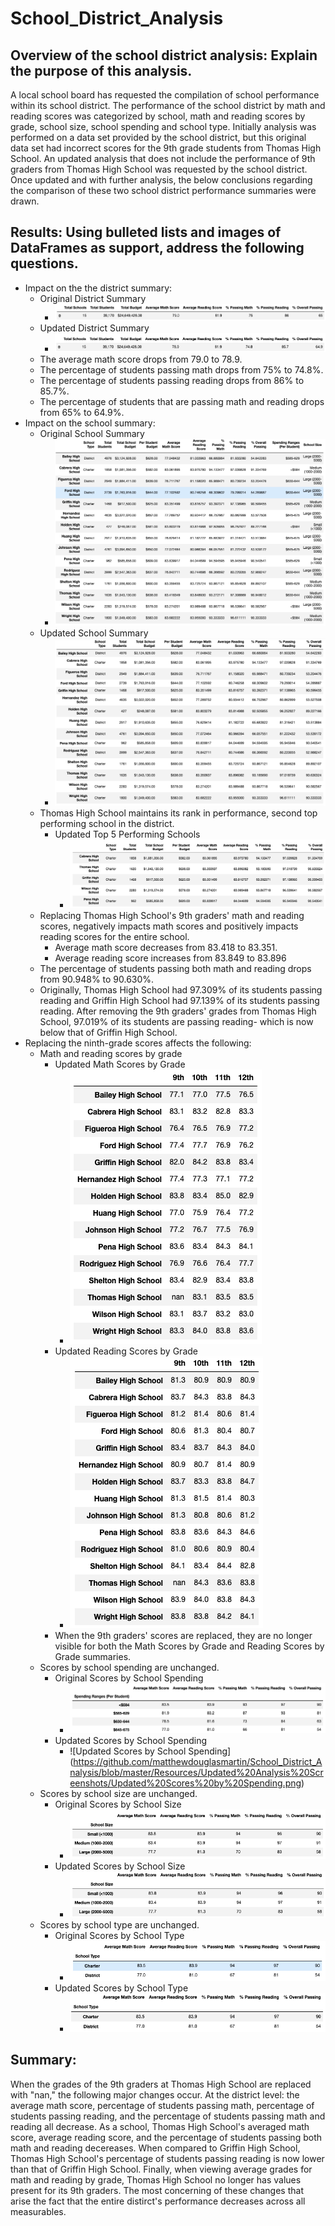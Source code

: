 # School_District_Analysis

## Overview of the school district analysis: Explain the purpose of this analysis.

A local school board has requested the compilation of school performance within its school district.  The performance of the school district by math and reading scores was categorized by school, math and reading scores by grade, school size, school spending and school type.  Initially analysis was performed on a data set provided by the school district, but this original data set had incorrect scores for the 9th grade students from Thomas High School.  An updated analysis that does not include the performance of 9th graders from Thomas High School was requested by the school district.  Once updated and with further analysis, the below conclusions regarding the comparison of these two school district performance summaries were drawn. 

## Results: Using bulleted lists and images of DataFrames as support, address the following questions.

* Impact on the the district summary:
  * Original District Summary
    * ![Original_District_Summary](https://github.com/matthewdouglasmartin/School_District_Analysis/blob/master/Resources/Original%20Analysis%20Screenshots/Original%20District%20Summary.png)
  * Updated District Summary
    * ![Updated_District_Summary](https://github.com/matthewdouglasmartin/School_District_Analysis/blob/master/Resources/Updated%20Analysis%20Screenshots/Updated%20District%20Summary.png)
  * The average math score drops from 79.0 to 78.9.
  * The percentage of students passing math drops from 75% to 74.8%.
  * The percentage of students passing reading drops from 86% to 85.7%.
  * The percentage of students that are passing math and reading drops from 65% to 64.9%.
* Impact on the school summary:
  * Original School Summary
    * ![Original School Summary](https://github.com/matthewdouglasmartin/School_District_Analysis/blob/master/Resources/Original%20Analysis%20Screenshots/Original%20School%20Summary.png)
  * Updated School Summary
    * ![Updated School Summary](https://github.com/matthewdouglasmartin/School_District_Analysis/blob/master/Resources/Updated%20Analysis%20Screenshots/Updated%20School%20Summary.png)
  * Thomas High School maintains its rank in performance, second top performing school in the district.
    * Updated Top 5 Performing Schools
      * ![Updated Top Performing Schools](https://github.com/matthewdouglasmartin/School_District_Analysis/blob/master/Resources/Updated%20Analysis%20Screenshots/Updated%20Top%20Performing%20Schools.png)
  * Replacing Thomas High School's 9th graders' math and reading scores, negatively impacts math scores and positively impacts reading scores for the entire school.
    * Average math score decreases from 83.418 to 83.351.
    * Average reading score increases from 83.849 to 83.896
  * The percentage of students passing both math and reading drops from 90.948% to 90.630%.
  * Originally, Thomas High School had 97.309% of its students passing reading and Griffin High School had 97.139% of its students passing reading.  After removing the 9th graders' grades from Thomas High School, 97.019% of its students are passing reading- which is now below that of Griffin High School.
* Replacing the ninth-grade scores affects the following:
    * Math and reading scores by grade
      * Updated Math Scores by Grade
        * ![Updated Math Scores by Grade](https://github.com/matthewdouglasmartin/School_District_Analysis/blob/master/Resources/Updated%20Analysis%20Screenshots/Updated%20Math%20Scores%20by%20Grade.png)
      * Updated Reading Scores by Grade
        * ![Updated Reading Scores by Grade](https://github.com/matthewdouglasmartin/School_District_Analysis/blob/master/Resources/Updated%20Analysis%20Screenshots/Updated%20Reading%20Scores%20by%20Grade.png)
      * When the 9th graders' scores are replaced, they are no longer visible for both the Math Scores by Grade and Reading Scores by Grade summaries.
    * Scores by school spending are unchanged.
      * Original Scores by School Spending
        * ![Original Scores by School Spending](https://github.com/matthewdouglasmartin/School_District_Analysis/blob/master/Resources/Original%20Analysis%20Screenshots/Original%20Scores%20by%20School%20Spending.png)
      * Updated Scores by School Spending
        * ![Updated Scores by School Spending] (https://github.com/matthewdouglasmartin/School_District_Analysis/blob/master/Resources/Updated%20Analysis%20Screenshots/Updated%20Scores%20by%20Spending.png)
    * Scores by school size are unchanged.
      * Original Scores by School Size
        * ![Original Scores by School Size](https://github.com/matthewdouglasmartin/School_District_Analysis/blob/master/Resources/Original%20Analysis%20Screenshots/Original%20Scores%20by%20School%20Size.png)
      * Updated Scores by School Size
        * ![Updated Scores by School Size](https://github.com/matthewdouglasmartin/School_District_Analysis/blob/master/Resources/Updated%20Analysis%20Screenshots/Updated%20Scores%20by%20Size.png)
    * Scores by school type are unchanged.
      * Original Scores by School Type
        * ![Original Scores by School Type](https://github.com/matthewdouglasmartin/School_District_Analysis/blob/master/Resources/Original%20Analysis%20Screenshots/Original%20Scores%20by%20School%20Type.png)
      * Updated Scores by School Type
        * ![Updated Scores by School Type](https://github.com/matthewdouglasmartin/School_District_Analysis/blob/master/Resources/Updated%20Analysis%20Screenshots/Updated%20Scores%20by%20%20School%20Type.png)

## Summary:

When the grades of the 9th graders at Thomas High School are replaced with "nan," the following major changes occur.  At the district level: the average math score, percentage of students passing math, percentage of students passing reading, and the percentage of students passing math and reading all decrease.  As a school, Thomas High School's averaged math score, average reading score, and the percentage of students passing both math and reading decereases.  When compared to Griffin High School, Thomas High School's percentage of students passing reading is now lower than that of Griffin High School.  Finally, when viewing average grades for math and reading by grade, Thomas High School no longer has values present for its 9th graders.  The most concerning of these changes that arise the fact that the entire distirct's performance decreases across all measurables.  